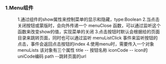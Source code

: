 ### 1.Menu组件
<menu :show="Boolean"
      :menuLists="Array" 
      @menuClose="function" 
      @menuListClick="function"/>
1.通过组件的show属性来控制菜单的显示和隐藏，type:Boolean
2.当点击关闭按钮或蒙版时，会向外传递一个 menuClose 函数，可以通过监听这个函数来改变show的值，实现菜单的关闭
3.点击按钮时默认会根据给的页面目录来跳转页面，同时也可以通过监听 menuListClick 事件来监听按钮的点击，事件会返回点击按钮的index
4.使用menu时，需要传入一个对象 menuLists 
该对象有三个属性 title -- 按钮名称 
                iconCode -- icon的uniCode编码 
                path --跳转页面的url